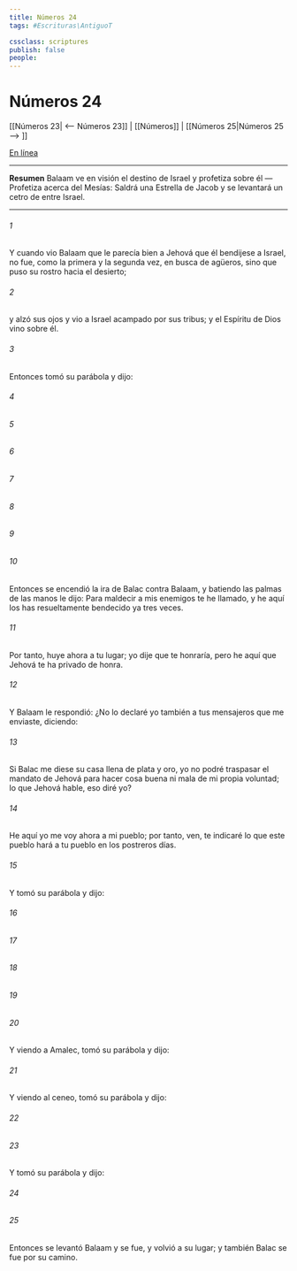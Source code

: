 ```yaml
---
title: Números 24
tags: #Escrituras\AntiguoT

cssclass: scriptures
publish: false
people:
---
```


# Números 24
[[Números 23| <-- Números 23]] | [[Números]] | [[Números 25|Números 25 --> ]]

[En línea](https://churchofjesuschrist.org/study/scriptures/ot/num/24?lang=spa)

---
__Resumen__
Balaam ve en visión el destino de Israel y profetiza sobre él — Profetiza acerca del Mesías: Saldrá una Estrella de Jacob y se levantará un cetro de entre Israel.

---
###### 1 
Y cuando vio Balaam que le parecía bien a Jehová que él bendijese a Israel, no fue, como la primera y la segunda vez, en busca de agüeros, sino que puso su rostro hacia el desierto;

###### 2 
y alzó sus ojos y vio a Israel acampado por sus tribus; y el Espíritu de Dios vino sobre él.

###### 3 
Entonces tomó su parábola y dijo:

###### 4 


###### 5 


###### 6 


###### 7 


###### 8 


###### 9 


###### 10 
Entonces se encendió la ira de Balac contra Balaam, y batiendo las palmas de las manos le dijo: Para maldecir a mis enemigos te he llamado, y he aquí los has resueltamente bendecido ya tres veces.

###### 11 
Por tanto, huye ahora a tu lugar; yo dije que te honraría, pero he aquí que Jehová te ha privado de honra.

###### 12 
Y Balaam le respondió: ¿No lo declaré yo también a tus mensajeros que me enviaste, diciendo:

###### 13 
Si Balac me diese su casa llena de plata y oro, yo no podré traspasar el mandato de Jehová para hacer cosa buena ni mala de mi propia voluntad;  lo que Jehová hable, eso diré yo?

###### 14 
He aquí yo me voy ahora a mi pueblo; por tanto, ven, te indicaré lo que este pueblo hará a tu pueblo en los postreros días.

###### 15 
Y tomó su parábola y dijo:

###### 16 


###### 17 


###### 18 


###### 19 


###### 20 
Y viendo a Amalec, tomó su parábola y dijo:

###### 21 
Y viendo al ceneo, tomó su parábola y dijo:

###### 22 


###### 23 
Y tomó su parábola y dijo:

###### 24 


###### 25 
Entonces se levantó Balaam y se fue, y volvió a su lugar; y también Balac se fue por su camino.


